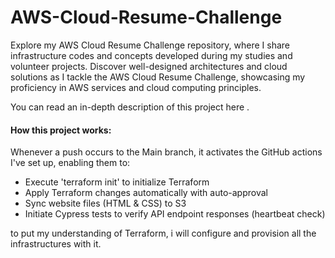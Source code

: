 # AWS-Cloud-Resume-Challenge
Explore my AWS Cloud Resume Challenge repository, where I share infrastructure codes and concepts developed during my studies and volunteer projects. Discover well-designed architectures and cloud solutions as I tackle the AWS Cloud Resume Challenge, showcasing my proficiency in AWS services and cloud computing principles.

You can read an in-depth description of this project here    .

#### How this project works:
Whenever a push occurs to the Main branch, it activates the GitHub actions I've set up, enabling them to:

* Execute 'terraform init' to initialize Terraform
* Apply Terraform changes automatically with auto-approval
* Sync website files (HTML & CSS) to S3
* Initiate Cypress tests to verify API endpoint responses (heartbeat check)



to put my understanding of Terraform, i will configure and provision all the infrastructures with it.
